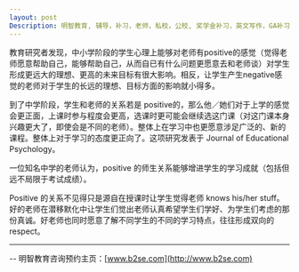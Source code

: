 ```yaml
---
layout: post
Description: 明智教育, 辅导，补习，老师，私校，公校, 奖学金补习，英文写作，GA补习辅导，大学选择，工作规划，从业规划，天才儿童是浮云，澳洲学生挫折教育，儿童空间推理，空间理解能力， 自我观对学习成绩的影响，ATAR 成绩，学校排名局限性，介绍 比较, 澳洲 墨尔本，Scholarship Tutoring, General Ability, Numerical Reasoning, Verbal Reasoning Tutoring, Writing, Universities Selection, Career Education, Career Advisors, Guidance, Melbourne Private Schools, Selective Schools, Writing tutoring, Interviews tutoring, Resume Writing, Spatial skills, Failures help gifted children，Critical and creative thinking involves reasoning, using and analysing evidence, and applying knowledge to find creative solutions to complex problems；Verbal Reasoning, Decision Making, Quantitative Reasoning, Abstract Reasoning, Situational Judgement, self-concept and school results, school marks, gender differences in STEM subjects, cognitive load theory，墨尔本 常春藤, 男私校藤校, 男校群雄记, APS Sport,  Associated Public Schools of Victoria Sport,  Public Schools, Melbourne High, Melbourne Grammar, Scotch College, St Kevin's College, Boys Schools in Melburne, 强身健体只是一小部分 对精神和意志的锤炼
---
```


教育研究者发现，中小学阶段的学生心理上能够对老师有positive的感觉（觉得老师愿意帮助自己，能够帮助自己，从而自已有什么问题更愿意去和老师谈）对学生形成更远大的理想、更高的未来目标有很大影响。相反，让学生产生negative感觉的老师对于学生的长远的理想、目标方面的影响就小得多。

到了中学阶段，学生和老师的关系若是 positive的，那么他／她们对于上学的感觉会更正面，上课时参与程度会更高，选课时更可能会继续选这门课（对这门课本身兴趣更大了，即使会是不同的老师）。整体上在学习中也更愿意涉足广泛的、新的课程。整体上对于学习的态度更正向了。这项研究发表于 Journal of Educational Psychology。

一位知名中学的老师认为，positive 的师生关系能够增进学生的学习成就（包括但远不局限于考试成绩）。

Positive 的关系不见得只是源自在授课时让学生觉得老师 knows his/her stuff。好的老师在潜移默化中让学生们觉出老师认真希望学生们学好、为学生们考虑的那份真诚。好老师也同时愿意了解不同学生的不同的学习特点，往往形成双向的 respect。

--------
-- 明智教育咨询预约主页：[www.b2se.com](http://www.b2se.com)

